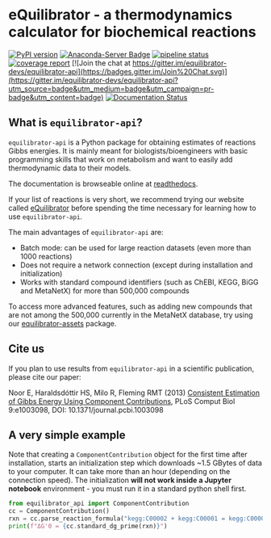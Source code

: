 # eQuilibrator - a thermodynamics calculator for biochemical reactions

[![PyPI version](https://badge.fury.io/py/equilibrator-api.svg)](https://badge.fury.io/py/equilibrator-api)
[![Anaconda-Server Badge](https://anaconda.org/conda-forge/equilibrator-api/badges/version.svg)](https://anaconda.org/conda-forge/equilibrator-api)
[![pipeline status](https://gitlab.com/elad.noor/equilibrator-api/badges/master/pipeline.svg)](https://gitlab.com/elad.noor/equilibrator-api/commits/master)
[![coverage report](https://gitlab.com/elad.noor/equilibrator-api/badges/master/coverage.svg)](https://gitlab.com/elad.noor/equilibrator-api/commits/master)
[![Join the chat at https://gitter.im/equilibrator-devs/equilibrator-api](https://badges.gitter.im/Join%20Chat.svg)](https://gitter.im/equilibrator-devs/equilibrator-api?utm_source=badge&utm_medium=badge&utm_campaign=pr-badge&utm_content=badge)
[![Documentation Status](https://readthedocs.org/projects/equilibrator/badge/?version=latest)](https://equilibrator.readthedocs.io/en/latest/?badge=latest)

## What is `equilibrator-api`?

`equilibrator-api` is a Python package for obtaining estimates of reactions Gibbs energies.
It is mainly meant for biologists/bioengineers with basic programming skills that
work on metabolism and want to easily add thermodynamic data to their models.

The documentation is browseable online at
[readthedocs](https://equilibrator.readthedocs.io/en/latest/index.html).

If your list of reactions is very short, we recommend trying our
website called [eQuilibrator](http://equilibrator.weizmann.ac.il/) before spending
the time necessary for learning how to use `equilibrator-api`.

The main advantages of `equilibrator-api` are:

* Batch mode: can be used for large reaction datasets (even more than 1000 reactions)
* Does not require a network connection (except during installation and initialization)
* Works with standard compound identifiers (such as ChEBI, KEGG, BiGG and MetaNetX) for more than 500,000 compounds

To access more advanced features, such as adding new compounds that are not
among the 500,000 currently in the MetaNetX database, try using our 
[equilibrator-assets](https://gitlab.com/equilibrator/equilibrator-assets)
package.

## Cite us

If you plan to use results from `equilibrator-api` in a scientific publication,
please cite our paper:

Noor E, Haraldsdóttir HS, Milo R, Fleming RMT (2013)
[Consistent Estimation of Gibbs Energy Using Component Contributions](http://journals.plos.org/ploscompbiol/article?id=10.1371/journal.pcbi.1003098),
PLoS Comput Biol 9:e1003098, DOI: 10.1371/journal.pcbi.1003098

## A very simple example

Note that creating a `ComponentContribution` object for the first time after
installation, starts an initialization step which downloads ~1.5 GBytes of data
to your computer. It can take more than an hour (depending on the connection speed).
The initialization **will not work inside a Jupyter notebook** environment - 
you must run it in a standard python shell first.

```python
from equilibrator_api import ComponentContribution
cc = ComponentContribution()
rxn = cc.parse_reaction_formula("kegg:C00002 + kegg:C00001 = kegg:C00008 + kegg:C00009")
print(f"ΔG'0 = {cc.standard_dg_prime(rxn)}")
```
